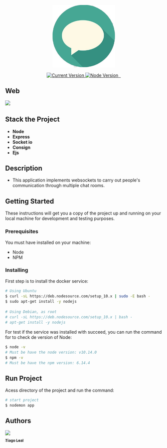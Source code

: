 <p align="center">
  <a href="#">
   <img alt="chat Online" src="https://github.com/tiagoleal/chat-websocket/blob/master/src/public/images/avatar.jpg?raw=true" width="200">
  </a>
</p>

<p align="center">
  <a href="https://github.com/tiagoleal/be_the_hero">
    <img alt="Current Version" src="https://img.shields.io/badge/version-1.0.0 -blue.svg">
  </a>
  
  <a href="https://nodejs.org/en/">
    <img alt="Node Version" src="https://img.shields.io/badge/node-%3E%3D%2010.14.0-brightgreen" target="_blank">
  </a>
  <a href="https://expressjs.com/pt-br/">
    <img alt="" src="https://img.shields.io/badge/Express-4.17.1-red.svg" target="_blank">
  </a>
  <a href="https://www.npmjs.com/package/socket.io">
    <img alt="" src="https://img.shields.io/badge/socket.io-2.3.0-blue.svg" target="_blank">
  </a>

</p>

## Web

![](https://github.com/tiagoleal/chat-websocket/blob/master/src/public/images/web.gif)

## Stack the Project

- **Node**
- **Express**
- **Socket io**
- **Consign**
- **Ejs**

## Description

- This application implements websockets to carry out people's communication through multiple chat rooms.

## Getting Started

These instructions will get you a copy of the project up and running on your local machine for development and testing purposes.

### Prerequisites

You must have installed on your machine:

- Node
- NPM

### Installing

First step is to install the docker service:

```bash
# Using Ubuntu
$ curl -sL https://deb.nodesource.com/setup_10.x | sudo -E bash -
$ sudo apt-get install -y nodejs

# Using Debian, as root
# curl -sL https://deb.nodesource.com/setup_10.x | bash -
# apt-get install -y nodejs

```

For test if the service was installed with succeed, you can run the command for to check de version of Node:

```bash
$ node -v
# Must be have the node version: v10.14.0
$ npm -v
# Must be have the npm version: 6.14.4
```

## Run Project

Acess directory of the project and run the command:

```bash
# start project
$ nodemon app
```

## Authors

<!-- ALL-CONTRIBUTORS-LIST:START - Do not remove or modify this section -->
<!-- prettier-ignore -->
[<img src="https://avatars1.githubusercontent.com/u/5727529?s=460&v=4" width="100px;"/><br /><sub><b>Tiago Leal</b></sub>](https://github.com/tiagoleal)<br />
